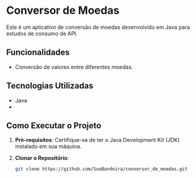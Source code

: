 # Conversor de Moedas

Este é um aplicativo de conversão de moedas desenvolvido em Java para estudos de consumo de API.

## Funcionalidades

- Conversão de valores entre diferentes moedas.

## Tecnologias Utilizadas

- Java
- 

## Como Executar o Projeto

1. **Pré-requisitos**: Certifique-se de ter o Java Development Kit (JDK) instalado em sua máquina.

2. **Clonar o Repositório**:

   ```bash
   git clone https://github.com/SueBandeira/conversor_de_moedas.git
